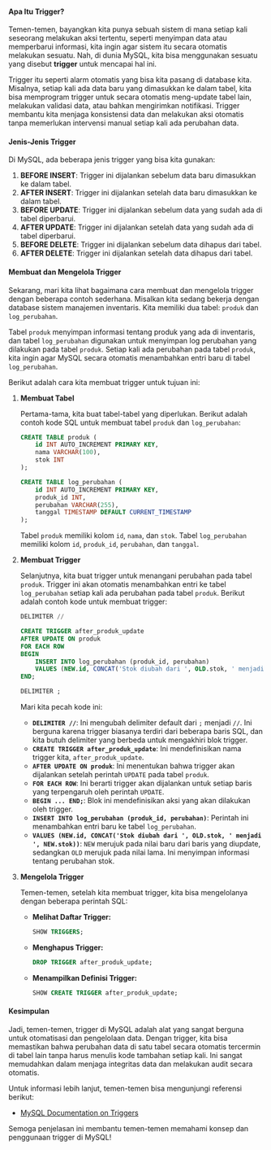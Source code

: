 #### Apa Itu Trigger?

Temen-temen, bayangkan kita punya sebuah sistem di mana setiap kali seseorang melakukan aksi tertentu, seperti menyimpan data atau memperbarui informasi, kita ingin agar sistem itu secara otomatis melakukan sesuatu. Nah, di dunia MySQL, kita bisa menggunakan sesuatu yang disebut **trigger** untuk mencapai hal ini.

Trigger itu seperti alarm otomatis yang bisa kita pasang di database kita. Misalnya, setiap kali ada data baru yang dimasukkan ke dalam tabel, kita bisa memprogram trigger untuk secara otomatis meng-update tabel lain, melakukan validasi data, atau bahkan mengirimkan notifikasi. Trigger membantu kita menjaga konsistensi data dan melakukan aksi otomatis tanpa memerlukan intervensi manual setiap kali ada perubahan data.

#### Jenis-Jenis Trigger

Di MySQL, ada beberapa jenis trigger yang bisa kita gunakan:
1. **BEFORE INSERT**: Trigger ini dijalankan sebelum data baru dimasukkan ke dalam tabel.
2. **AFTER INSERT**: Trigger ini dijalankan setelah data baru dimasukkan ke dalam tabel.
3. **BEFORE UPDATE**: Trigger ini dijalankan sebelum data yang sudah ada di tabel diperbarui.
4. **AFTER UPDATE**: Trigger ini dijalankan setelah data yang sudah ada di tabel diperbarui.
5. **BEFORE DELETE**: Trigger ini dijalankan sebelum data dihapus dari tabel.
6. **AFTER DELETE**: Trigger ini dijalankan setelah data dihapus dari tabel.

#### Membuat dan Mengelola Trigger

Sekarang, mari kita lihat bagaimana cara membuat dan mengelola trigger dengan beberapa contoh sederhana. Misalkan kita sedang bekerja dengan database sistem manajemen inventaris. Kita memiliki dua tabel: `produk` dan `log_perubahan`.

Tabel `produk` menyimpan informasi tentang produk yang ada di inventaris, dan tabel `log_perubahan` digunakan untuk menyimpan log perubahan yang dilakukan pada tabel `produk`. Setiap kali ada perubahan pada tabel `produk`, kita ingin agar MySQL secara otomatis menambahkan entri baru di tabel `log_perubahan`.

Berikut adalah cara kita membuat trigger untuk tujuan ini:

1. **Membuat Tabel**

   Pertama-tama, kita buat tabel-tabel yang diperlukan. Berikut adalah contoh kode SQL untuk membuat tabel `produk` dan `log_perubahan`:

   ```sql
   CREATE TABLE produk (
       id INT AUTO_INCREMENT PRIMARY KEY,
       nama VARCHAR(100),
       stok INT
   );

   CREATE TABLE log_perubahan (
       id INT AUTO_INCREMENT PRIMARY KEY,
       produk_id INT,
       perubahan VARCHAR(255),
       tanggal TIMESTAMP DEFAULT CURRENT_TIMESTAMP
   );
   ```

   Tabel `produk` memiliki kolom `id`, `nama`, dan `stok`. Tabel `log_perubahan` memiliki kolom `id`, `produk_id`, `perubahan`, dan `tanggal`.

2. **Membuat Trigger**

   Selanjutnya, kita buat trigger untuk menangani perubahan pada tabel `produk`. Trigger ini akan otomatis menambahkan entri ke tabel `log_perubahan` setiap kali ada perubahan pada tabel `produk`. Berikut adalah contoh kode untuk membuat trigger:

   ```sql
   DELIMITER //

   CREATE TRIGGER after_produk_update
   AFTER UPDATE ON produk
   FOR EACH ROW
   BEGIN
       INSERT INTO log_perubahan (produk_id, perubahan)
       VALUES (NEW.id, CONCAT('Stok diubah dari ', OLD.stok, ' menjadi ', NEW.stok));
   END;

   DELIMITER ;
   ```

   Mari kita pecah kode ini:

   - **`DELIMITER //`**: Ini mengubah delimiter default dari `;` menjadi `//`. Ini berguna karena trigger biasanya terdiri dari beberapa baris SQL, dan kita butuh delimiter yang berbeda untuk mengakhiri blok trigger.
   - **`CREATE TRIGGER after_produk_update`**: Ini mendefinisikan nama trigger kita, `after_produk_update`.
   - **`AFTER UPDATE ON produk`**: Ini menentukan bahwa trigger akan dijalankan setelah perintah `UPDATE` pada tabel `produk`.
   - **`FOR EACH ROW`**: Ini berarti trigger akan dijalankan untuk setiap baris yang terpengaruh oleh perintah `UPDATE`.
   - **`BEGIN ... END;`**: Blok ini mendefinisikan aksi yang akan dilakukan oleh trigger.
   - **`INSERT INTO log_perubahan (produk_id, perubahan)`**: Perintah ini menambahkan entri baru ke tabel `log_perubahan`.
   - **`VALUES (NEW.id, CONCAT('Stok diubah dari ', OLD.stok, ' menjadi ', NEW.stok))`**: `NEW` merujuk pada nilai baru dari baris yang diupdate, sedangkan `OLD` merujuk pada nilai lama. Ini menyimpan informasi tentang perubahan stok.

3. **Mengelola Trigger**

   Temen-temen, setelah kita membuat trigger, kita bisa mengelolanya dengan beberapa perintah SQL:
   
   - **Melihat Daftar Trigger:**
     ```sql
     SHOW TRIGGERS;
     ```

   - **Menghapus Trigger:**
     ```sql
     DROP TRIGGER after_produk_update;
     ```

   - **Menampilkan Definisi Trigger:**
     ```sql
     SHOW CREATE TRIGGER after_produk_update;
     ```

#### Kesimpulan

Jadi, temen-temen, trigger di MySQL adalah alat yang sangat berguna untuk otomatisasi dan pengelolaan data. Dengan trigger, kita bisa memastikan bahwa perubahan data di satu tabel secara otomatis tercermin di tabel lain tanpa harus menulis kode tambahan setiap kali. Ini sangat memudahkan dalam menjaga integritas data dan melakukan audit secara otomatis.

Untuk informasi lebih lanjut, temen-temen bisa mengunjungi referensi berikut:
- [MySQL Documentation on Triggers](https://dev.mysql.com/doc/refman/8.0/en/triggers.html)

Semoga penjelasan ini membantu temen-temen memahami konsep dan penggunaan trigger di MySQL!
